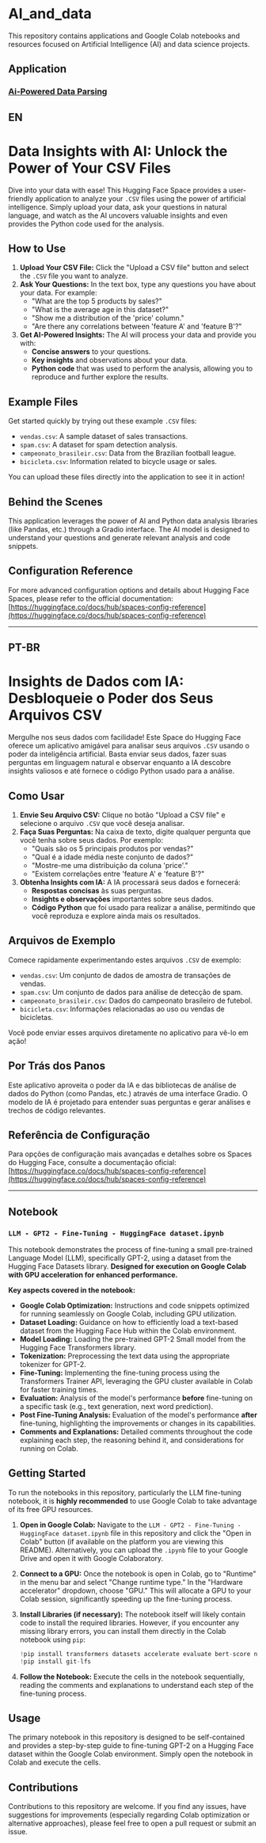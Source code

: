 # AI_and_data

This repository contains applications and Google Colab notebooks and resources focused on Artificial Intelligence (AI) and data science projects.

## Application

### [Ai-Powered Data Parsing](https://huggingface.co/spaces/Feralves/data_parsing)

## EN

# Data Insights with AI: Unlock the Power of Your CSV Files

Dive into your data with ease! This Hugging Face Space provides a user-friendly application to analyze your `.CSV` files using the power of artificial intelligence. Simply upload your data, ask your questions in natural language, and watch as the AI uncovers valuable insights and even provides the Python code used for the analysis.

## How to Use

1.  **Upload Your CSV File:** Click the "Upload a CSV file" button and select the `.CSV` file you want to analyze.
2.  **Ask Your Questions:** In the text box, type any questions you have about your data. For example:
    * "What are the top 5 products by sales?"
    * "What is the average age in this dataset?"
    * "Show me a distribution of the 'price' column."
    * "Are there any correlations between 'feature A' and 'feature B'?"
3.  **Get AI-Powered Insights:** The AI will process your data and provide you with:
    * **Concise answers** to your questions.
    * **Key insights** and observations about your data.
    * **Python code** that was used to perform the analysis, allowing you to reproduce and further explore the results.

## Example Files

Get started quickly by trying out these example `.CSV` files:

* `vendas.csv`: A sample dataset of sales transactions.
* `spam.csv`: A dataset for spam detection analysis.
* `campeonato_brasileir.csv`: Data from the Brazilian football league.
* `bicicleta.csv`: Information related to bicycle usage or sales.

You can upload these files directly into the application to see it in action!

## Behind the Scenes

This application leverages the power of AI and Python data analysis libraries (like Pandas, etc.) through a Gradio interface. The AI model is designed to understand your questions and generate relevant analysis and code snippets.

## Configuration Reference

For more advanced configuration options and details about Hugging Face Spaces, please refer to the official documentation: [https://huggingface.co/docs/hub/spaces-config-reference](https://huggingface.co/docs/hub/spaces-config-reference)

---

## PT-BR

# Insights de Dados com IA: Desbloqueie o Poder dos Seus Arquivos CSV

Mergulhe nos seus dados com facilidade! Este Space do Hugging Face oferece um aplicativo amigável para analisar seus arquivos `.CSV` usando o poder da inteligência artificial. Basta enviar seus dados, fazer suas perguntas em linguagem natural e observar enquanto a IA descobre insights valiosos e até fornece o código Python usado para a análise.

## Como Usar

1.  **Envie Seu Arquivo CSV:** Clique no botão "Upload a CSV file" e selecione o arquivo `.CSV` que você deseja analisar.
2.  **Faça Suas Perguntas:** Na caixa de texto, digite qualquer pergunta que você tenha sobre seus dados. Por exemplo:
    * "Quais são os 5 principais produtos por vendas?"
    * "Qual é a idade média neste conjunto de dados?"
    * "Mostre-me uma distribuição da coluna 'price'."
    * "Existem correlações entre 'feature A' e 'feature B'?"
3.  **Obtenha Insights com IA:** A IA processará seus dados e fornecerá:
    * **Respostas concisas** às suas perguntas.
    * **Insights e observações** importantes sobre seus dados.
    * **Código Python** que foi usado para realizar a análise, permitindo que você reproduza e explore ainda mais os resultados.

## Arquivos de Exemplo

Comece rapidamente experimentando estes arquivos `.CSV` de exemplo:

* `vendas.csv`: Um conjunto de dados de amostra de transações de vendas.
* `spam.csv`: Um conjunto de dados para análise de detecção de spam.
* `campeonato_brasileir.csv`: Dados do campeonato brasileiro de futebol.
* `bicicleta.csv`: Informações relacionadas ao uso ou vendas de bicicletas.

Você pode enviar esses arquivos diretamente no aplicativo para vê-lo em ação!

## Por Trás dos Panos

Este aplicativo aproveita o poder da IA e das bibliotecas de análise de dados do Python (como Pandas, etc.) através de uma interface Gradio. O modelo de IA é projetado para entender suas perguntas e gerar análises e trechos de código relevantes.

## Referência de Configuração

Para opções de configuração mais avançadas e detalhes sobre os Spaces do Hugging Face, consulte a documentação oficial: [https://huggingface.co/docs/hub/spaces-config-reference](https://huggingface.co/docs/hub/spaces-config-reference)


________________________________

## Notebook

### `LLM - GPT2 - Fine-Tuning - HuggingFace dataset.ipynb`

This notebook demonstrates the process of fine-tuning a small pre-trained Language Model (LLM), specifically GPT-2, using a dataset from the Hugging Face Datasets library. **Designed for execution on Google Colab with GPU acceleration for enhanced performance.**

**Key aspects covered in the notebook:**

* **Google Colab Optimization:** Instructions and code snippets optimized for running seamlessly on Google Colab, including GPU utilization.
* **Dataset Loading:** Guidance on how to efficiently load a text-based dataset from the Hugging Face Hub within the Colab environment.
* **Model Loading:** Loading the pre-trained GPT-2 Small model from the Hugging Face Transformers library.
* **Tokenization:** Preprocessing the text data using the appropriate tokenizer for GPT-2.
* **Fine-Tuning:** Implementing the fine-tuning process using the Transformers Trainer API, leveraging the GPU cluster available in Colab for faster training times.
* **Evaluation:** Analysis of the model's performance **before** fine-tuning on a specific task (e.g., text generation, next word prediction).
* **Post Fine-Tuning Analysis:** Evaluation of the model's performance **after** fine-tuning, highlighting the improvements or changes in its capabilities.
* **Comments and Explanations:** Detailed comments throughout the code explaining each step, the reasoning behind it, and considerations for running on Colab.

## Getting Started

To run the notebooks in this repository, particularly the LLM fine-tuning notebook, it is **highly recommended** to use Google Colab to take advantage of its free GPU resources.

1.  **Open in Google Colab:** Navigate to the `LLM - GPT2 - Fine-Tuning - HuggingFace dataset.ipynb` file in this repository and click the "Open in Colab" button (if available on the platform you are viewing this README). Alternatively, you can upload the `.ipynb` file to your Google Drive and open it with Google Colaboratory.

2.  **Connect to a GPU:** Once the notebook is open in Colab, go to "Runtime" in the menu bar and select "Change runtime type." In the "Hardware accelerator" dropdown, choose "GPU." This will allocate a GPU to your Colab session, significantly speeding up the fine-tuning process.

3.  **Install Libraries (if necessary):** The notebook itself will likely contain code to install the required libraries. However, if you encounter any missing library errors, you can install them directly in the Colab notebook using `pip`:

    ```python
    !pip install transformers datasets accelerate evaluate bert-score nltk
    !pip install git-lfs
    ```

4.  **Follow the Notebook:** Execute the cells in the notebook sequentially, reading the comments and explanations to understand each step of the fine-tuning process.

## Usage

The primary notebook in this repository is designed to be self-contained and provides a step-by-step guide to fine-tuning GPT-2 on a Hugging Face dataset within the Google Colab environment. Simply open the notebook in Colab and execute the cells.

## Contributions

Contributions to this repository are welcome. If you find any issues, have suggestions for improvements (especially regarding Colab optimization or alternative approaches), please feel free to open a pull request or submit an issue.

